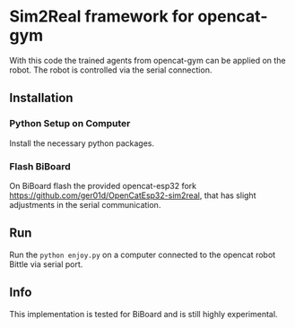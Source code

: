 # Sim2Real framework for opencat-gym
With this code the trained agents from opencat-gym can be applied on the robot. The robot is controlled via the serial connection.

## Installation
### Python Setup on Computer
Install the necessary python packages. 

### Flash BiBoard
On BiBoard flash the provided opencat-esp32 fork https://github.com/ger01d/OpenCatEsp32-sim2real, that has slight adjustments in the serial communication.

## Run
Run the ```python enjoy.py``` on a computer connected to the opencat robot Bittle via serial port.

## Info
This implementation is tested for BiBoard and is still highly experimental.

 
